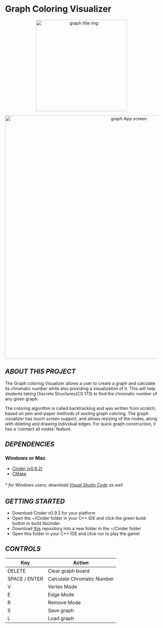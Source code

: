 

# Graph Coloring Visualizer
<!-- ![Image of Title Screen](https://github.com/uiuc-sp21-cs126/final-project-faddock/blob/main/assets/graphApp_title.png) -->
<p align="center">

<img src="https://github.com/uiuc-sp21-cs126/final-project-faddock/blob/main/assets/graphApp_title.png" alt="graph title img" width="300" height="300">
 </p>
<p align="center">
<img src="https://github.com/uiuc-sp21-cs126/final-project-faddock/blob/main/assets/graphApp_screenshot.png" alt="graph App screen" width="800">
</p>

## *ABOUT THIS PROJECT*
The Graph coloring Visualizer allows a user to create a graph and calculate its chromatic number while also providing a visualization of it. This will help students taking Discrete Structures(CS 173) to find the chromatic number of any given graph. 

The coloring algorithm is called backtracking and was written from scratch, based on pen-and-paper methods of sovling graph coloring. The graph visualizer has touch screen support, and allows resizing of the nodes, along with deleting and drawing individual edges. For quick graph construction, it has a 'connect all nodes' feature.




## *DEPENDENCIES*
### Windows or Mac
* [Cinder (v0.9.2)](https://libcinder.org/download)
* [CMake](https://cmake.org/)
###### * for Windows users, download [Visual Studio Code](https://code.visualstudio.com/download) as well


## *GETTING STARTED*
- Download Cinder v0.9.2 for your platform
- Open the ~/Cinder folder in your C++ IDE and click the green build button to build libcinder.
- Download [this](https://github.com/uiuc-sp21-cs126/final-project-faddock) repository into a new folder in the ~/Cinder folder
- Open this folder in your C++ IDE and click run to play the game!

## *CONTROLS*
Key | Action
------------ | -------------
DELETE | Clear graph board
SPACE / ENTER | Calculate Chromatic Number
V | Vertex Mode
E | Edge Mode
R | Remove Mode
S | Save graph
L | Load graph
